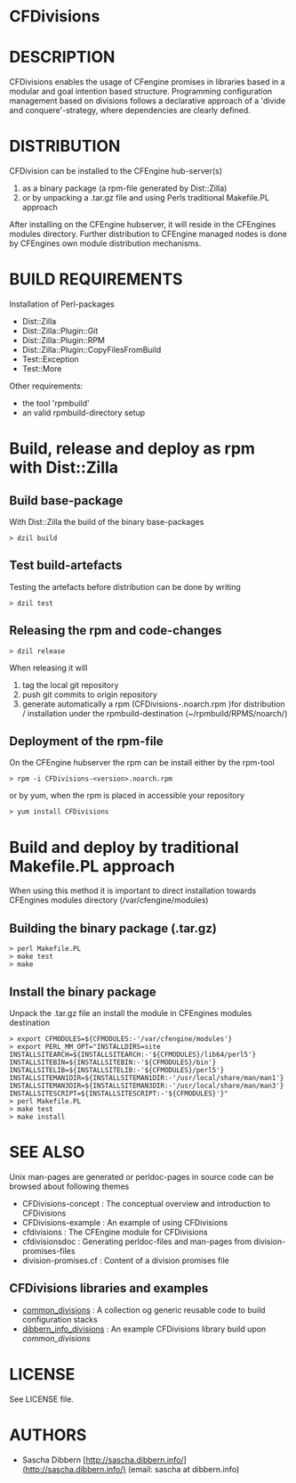 # CFDivisions

# DESCRIPTION

CFDivisions enables the usage of CFengine promises in libraries based in a modular and goal intention based structure.
Programming configuration management based on divisions follows a declarative approach of a 'divide and conquere'-strategy, where dependencies are clearly defined.

# DISTRIBUTION

CFDivision can be installed to the CFEngine hub-server(s)
 1.  as a binary package (a rpm-file generated by Dist::Zilla) 
 2.  or by unpacking a .tar.gz file and using Perls traditional Makefile.PL approach

After installing on the CFEngine hubserver, it will reside in the CFEngines modules directory.
Further distribution to CFEngine managed nodes is done by CFEngines own module distribution mechanisms.

# BUILD REQUIREMENTS

Installation of Perl-packages 
  * Dist::Zilla
  * Dist::Zilla::Plugin::Git
  * Dist::Zilla::Plugin::RPM
  * Dist::Zilla::Plugin::CopyFilesFromBuild
  * Test::Exception
  * Test::More

Other requirements:
  * the tool 'rpmbuild'
  * an valid rpmbuild-directory setup

# Build, release and deploy as rpm with Dist::Zilla

## Build base-package

With Dist::Zilla the build of the binary base-packages

    > dzil build

## Test build-artefacts

Testing the artefacts before distribution can be done by writing

    > dzil test

## Releasing the rpm and code-changes

    > dzil release

When releasing it will

 1. tag the local git repository
 2. push git commits to origin repository
 3. generate automatically a rpm (CFDivisions-<version>.noarch.rpm )for distribution / installation under the rpmbuild-destination (~/rpmbuild/RPMS/noarch/)

## Deployment of the rpm-file

On the CFEngine hubserver the rpm can be install either by the rpm-tool

    > rpm -i CFDivisions-<version>.noarch.rpm

or by yum, when the rpm is placed in accessible your repository

    > yum install CFDivisions

# Build and deploy by traditional Makefile.PL approach

When using this method it is important to direct installation towards CFEngines modules directory (/var/cfengine/modules)

## Building the binary package (.tar.gz)

    > perl Makefile.PL
    > make test
    > make

## Install the binary package

Unpack the .tar.gz file an install the module in CFEngines modules destination 

    > export CFMODULES=${CFMODULES:-'/var/cfengine/modules'}
    > export PERL_MM_OPT="INSTALLDIRS=site INSTALLSITEARCH=${INSTALLSITEARCH:-'${CFMODULES}/lib64/perl5'} INSTALLSITEBIN=${INSTALLSITEBIN:-'${CFMODULES}/bin'} INSTALLSITELIB=${INSTALLSITELIB:-'${CFMODULES}/perl5'} INSTALLSITEMAN1DIR=${INSTALLSITEMAN1DIR:-'/usr/local/share/man/man1'} INSTALLSITEMAN3DIR=${INSTALLSITEMAN3DIR:-'/usr/local/share/man/man3'} INSTALLSITESCRIPT=${INSTALLSITESCRIPT:-'${CFMODULES}'}"
    > perl Makefile.PL
    > make test
    > make install

# SEE ALSO

Unix man-pages are generated or perldoc-pages in source code can be browsed about following themes 

  * CFDivisions-concept : The conceptual overview and introduction to CFDivisions
  * CFDivisions-example : An example of using CFDivisions
  * cfdivisions : The CFEngine module for CFDivisions
  * cfdivisionsdoc : Generating perldoc-files and man-pages from division-promises-files 
  * division-promises.cf : Content of a division promises file

## CFDivisions libraries and examples
  * [common_divisions](https://github.com/sascha-dibbern/common_divisions) : A collection og generic reusable code to build configuration stacks
  * [dibbern_info_divisions](https://github.com/sascha-dibbern/dibbern_info_divisions) : An example CFDivisions library build upon *common_divisions*

# LICENSE

See LICENSE file.

# AUTHORS

 *  Sascha Dibbern [http://sascha.dibbern.info/](http://sascha.dibbern.info/)
    (email: sascha at dibbern.info)

